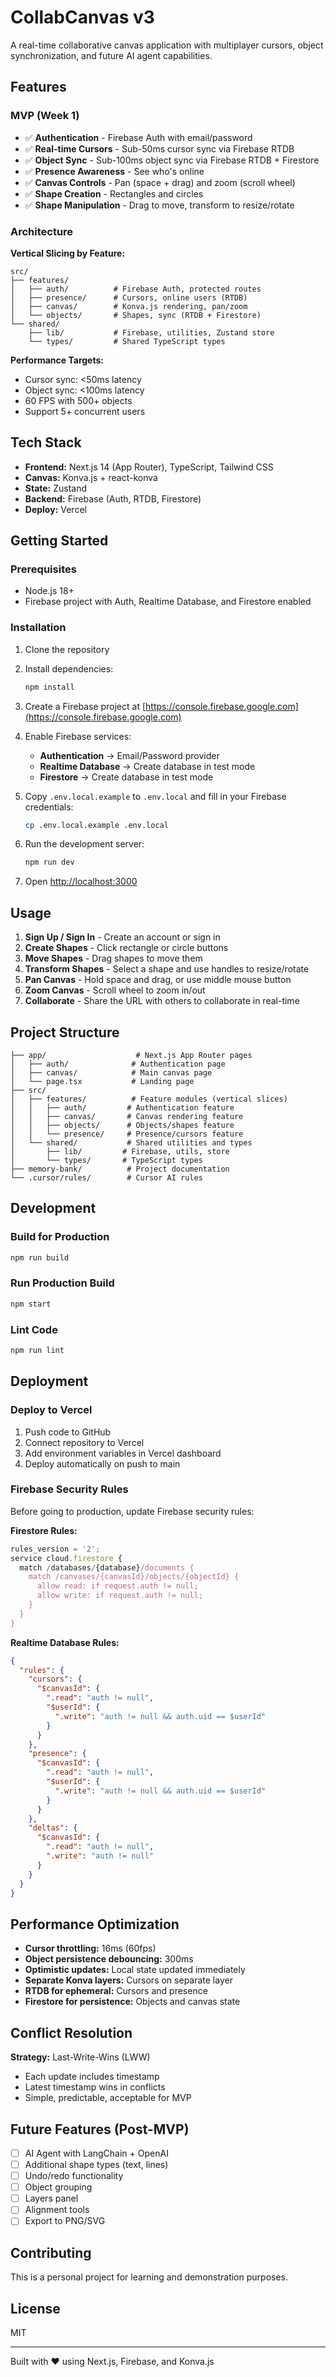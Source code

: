 # CollabCanvas v3

A real-time collaborative canvas application with multiplayer cursors, object synchronization, and future AI agent capabilities.

## Features

### MVP (Week 1)
- ✅ **Authentication** - Firebase Auth with email/password
- ✅ **Real-time Cursors** - Sub-50ms cursor sync via Firebase RTDB
- ✅ **Object Sync** - Sub-100ms object sync via Firebase RTDB + Firestore
- ✅ **Presence Awareness** - See who's online
- ✅ **Canvas Controls** - Pan (space + drag) and zoom (scroll wheel)
- ✅ **Shape Creation** - Rectangles and circles
- ✅ **Shape Manipulation** - Drag to move, transform to resize/rotate

### Architecture

**Vertical Slicing by Feature:**
```
src/
├── features/
│   ├── auth/          # Firebase Auth, protected routes
│   ├── presence/      # Cursors, online users (RTDB)
│   ├── canvas/        # Konva.js rendering, pan/zoom
│   └── objects/       # Shapes, sync (RTDB + Firestore)
└── shared/
    ├── lib/           # Firebase, utilities, Zustand store
    └── types/         # Shared TypeScript types
```

**Performance Targets:**
- Cursor sync: <50ms latency
- Object sync: <100ms latency
- 60 FPS with 500+ objects
- Support 5+ concurrent users

## Tech Stack

- **Frontend:** Next.js 14 (App Router), TypeScript, Tailwind CSS
- **Canvas:** Konva.js + react-konva
- **State:** Zustand
- **Backend:** Firebase (Auth, RTDB, Firestore)
- **Deploy:** Vercel

## Getting Started

### Prerequisites

- Node.js 18+
- Firebase project with Auth, Realtime Database, and Firestore enabled

### Installation

1. Clone the repository
2. Install dependencies:
   ```bash
   npm install
   ```

3. Create a Firebase project at [https://console.firebase.google.com](https://console.firebase.google.com)

4. Enable Firebase services:
   - **Authentication** → Email/Password provider
   - **Realtime Database** → Create database in test mode
   - **Firestore** → Create database in test mode

5. Copy `.env.local.example` to `.env.local` and fill in your Firebase credentials:
   ```bash
   cp .env.local.example .env.local
   ```

6. Run the development server:
   ```bash
   npm run dev
   ```

7. Open [http://localhost:3000](http://localhost:3000)

## Usage

1. **Sign Up / Sign In** - Create an account or sign in
2. **Create Shapes** - Click rectangle or circle buttons
3. **Move Shapes** - Drag shapes to move them
4. **Transform Shapes** - Select a shape and use handles to resize/rotate
5. **Pan Canvas** - Hold space and drag, or use middle mouse button
6. **Zoom Canvas** - Scroll wheel to zoom in/out
7. **Collaborate** - Share the URL with others to collaborate in real-time

## Project Structure

```
├── app/                    # Next.js App Router pages
│   ├── auth/              # Authentication page
│   ├── canvas/            # Main canvas page
│   └── page.tsx           # Landing page
├── src/
│   ├── features/          # Feature modules (vertical slices)
│   │   ├── auth/         # Authentication feature
│   │   ├── canvas/       # Canvas rendering feature
│   │   ├── objects/      # Objects/shapes feature
│   │   └── presence/     # Presence/cursors feature
│   └── shared/           # Shared utilities and types
│       ├── lib/         # Firebase, utils, store
│       └── types/       # TypeScript types
├── memory-bank/          # Project documentation
└── .cursor/rules/        # Cursor AI rules
```

## Development

### Build for Production

```bash
npm run build
```

### Run Production Build

```bash
npm start
```

### Lint Code

```bash
npm run lint
```

## Deployment

### Deploy to Vercel

1. Push code to GitHub
2. Connect repository to Vercel
3. Add environment variables in Vercel dashboard
4. Deploy automatically on push to main

### Firebase Security Rules

Before going to production, update Firebase security rules:

**Firestore Rules:**
```javascript
rules_version = '2';
service cloud.firestore {
  match /databases/{database}/documents {
    match /canvases/{canvasId}/objects/{objectId} {
      allow read: if request.auth != null;
      allow write: if request.auth != null;
    }
  }
}
```

**Realtime Database Rules:**
```json
{
  "rules": {
    "cursors": {
      "$canvasId": {
        ".read": "auth != null",
        "$userId": {
          ".write": "auth != null && auth.uid == $userId"
        }
      }
    },
    "presence": {
      "$canvasId": {
        ".read": "auth != null",
        "$userId": {
          ".write": "auth != null && auth.uid == $userId"
        }
      }
    },
    "deltas": {
      "$canvasId": {
        ".read": "auth != null",
        ".write": "auth != null"
      }
    }
  }
}
```

## Performance Optimization

- **Cursor throttling:** 16ms (60fps)
- **Object persistence debouncing:** 300ms
- **Optimistic updates:** Local state updated immediately
- **Separate Konva layers:** Cursors on separate layer
- **RTDB for ephemeral:** Cursors and presence
- **Firestore for persistence:** Objects and canvas state

## Conflict Resolution

**Strategy:** Last-Write-Wins (LWW)
- Each update includes timestamp
- Latest timestamp wins in conflicts
- Simple, predictable, acceptable for MVP

## Future Features (Post-MVP)

- [ ] AI Agent with LangChain + OpenAI
- [ ] Additional shape types (text, lines)
- [ ] Undo/redo functionality
- [ ] Object grouping
- [ ] Layers panel
- [ ] Alignment tools
- [ ] Export to PNG/SVG

## Contributing

This is a personal project for learning and demonstration purposes.

## License

MIT

---

Built with ❤️ using Next.js, Firebase, and Konva.js

